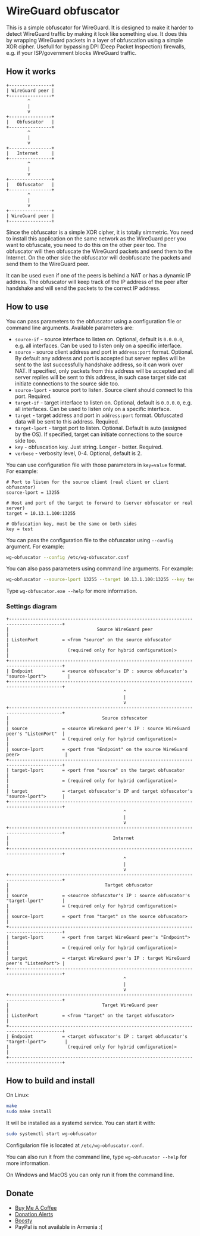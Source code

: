 # WireGuard obfuscator

This is a simple obfuscator for WireGuard. It is designed to make it harder to detect WireGuard traffic by making it look like something else. It does this by wrapping WireGuard packets in a layer of obfuscation using a simple XOR cipher. Usefull for bypassing DPI (Deep Packet Inspection) firewalls, e.g. if your ISP/government blocks WireGuard traffic.

## How it works

```
+----------------+
| WireGuard peer |
+----------------+
        ^
        |
        v
+----------------+
|   Obfuscator   |
+----------------+
        ^
        |
        v
+----------------+
|   Internet     |
+----------------+
        ^
        |
        v
+----------------+
|   Obfuscator   |
+----------------+
        ^
        |
        v
+----------------+
| WireGuard peer |
+----------------+
```

Since the obfuscator is a simple XOR cipher, it is totally simmetric. You need to install this application on the same network as the WireGuard peer you want to obfuscate, you need to do this on the other peer too. The obfuscator will then obfuscate the WireGuard packets and send them to the Internet. On the other side the obfuscator will deobfuscate the packets and send them to the WireGuard peer.

It can be used even if one of the peers is behind a NAT or has a dynamic IP address. The obfuscator will keep track of the IP address of the peer after handshake and will send the packets to the correct IP address.

## How to use

You can pass parameters to the obfuscator using a configuration file or command line arguments. Available parameters are:
* `source-if` - source interface to listen on. Optional, default is `0.0.0.0`, e.g. all interfaces. Can be used to listen only on a specific interface.
* `source` - source client address and port in `address:port` format. Optional. By default any address and port is accepted but server replies will be sent to the last successfully handshake address, so it can work over NAT. If specified, only packets from this address will be accepted and all server replies will be sent to this address, in such case target side cat initiate connections to the source side too.
* `source-lport` - source port to listen. Source client should connect to this port. Required.
* `target-if` - target interface to listen on. Optional, default is `0.0.0.0`, e.g. all interfaces. Can be used to listen only on a specific interface.
* `target` - target address and port in `address:port` format. Obfuscated data will be sent to this address. Required.
* `target-lport` - target port to listen. Optional. Default is auto (assigned by the OS). If specified, target can initiate connections to the source side too.
* `key` - obfuscation key. Just string. Longer - better. Required.
* `verbose` - verbosity level, 0-4. Optional, default is 2.

You can use configuration file with those parameters in `key=value` format. For example:
```
# Port to listen for the source client (real client or client obfuscator)
source-lport = 13255

# Host and port of the target to forward to (server obfuscator or real server)
target = 10.13.1.100:13255

# Obfuscation key, must be the same on both sides
key = test
```

You can pass the configuration file to the obfuscator using `--config` argument. For example:
```bash
wg-obfuscator --config /etc/wg-obfuscator.conf
```

You can also pass parameters using command line arguments. For example:
```bash
wg-obfuscator --source-lport 13255 --target 10.13.1.100:13255 --key test
```
Type `wg-obfuscator.exe --help` for more information.

### Settings diagram
```
+------------------------------------------------------------------------------------------+
|                                 Source WireGuard peer                                    |
| ListenPort         = <from "source" on the source obfuscator                             |
|                      (required only for hybrid configuration)>                           |
+------------------------------------------------------------------------------------------+
| Endpoint           = <source obfuscator's IP : source obfuscator's "source-lport">        |
+------------------------------------------------------------------------------------------+
                                            ^
                                            |
                                            v
+------------------------------------------------------------------------------------------+
|                                   Source obfuscator                                      |
| source             = <source WireGuard peer's IP : source WireGuard peer's "ListenPort"  |
|                    = (required only for hybrid configuration)>                           |
| source-lport       = <port from "Endpoint" on the source WireGuard peer>                 |
+------------------------------------------------------------------------------------------+
| target-lport       = <port from "source" on the target obfuscator                        |
|                    = (required only for hybrid configuration)>                           |
| target             = <target obfuscator's IP and target obfuscator's "source-lport">      |
+------------------------------------------------------------------------------------------+
                                            ^
                                            |
                                            v
+------------------------------------------------------------------------------------------+
|                                       Internet                                           |
+------------------------------------------------------------------------------------------+
                                            ^
                                            |
                                            v
+------------------------------------------------------------------------------------------+
|                                    Tartget obfuscator                                    |
| source             = <soucrce obfuscator's IP : source obfuscator's "target-lport"       |
|                    = (required only for hybrid configuration)>                           |
| source-lport       = <port from "target" on the source obfuscator>                       |
+------------------------------------------------------------------------------------------+
| target-lport       = <port from target WireGuard peer's "Endpoint">                      |
|                    = (required only for hybrid configuration)>                           |
| target             = <target WireGuard peer's IP : target WireGuard peer's "ListenPort"> |
+------------------------------------------------------------------------------------------+
                                            ^
                                            |
                                            v
+------------------------------------------------------------------------------------------+
|                                   Target WireGuard peer                                  |
| ListenPort         = <from "target" on the target obfuscator>                            |
+------------------------------------------------------------------------------------------+
| Endpoint           = <target obfuscator's IP : target obfuscator's "target-lport">       |
|                      (required only for hybrid configuration)>                           |
+------------------------------------------------------------------------------------------+
```

## How to build and install
On Linux:
```bash
make
sudo make install
```

It will be installed as a systemd service. You can start it with:
```bash
sudo systemctl start wg-obfuscator
```
Configularion file is located at `/etc/wg-obfuscator.conf`.

You can also run it from the command line, type `wg-obfuscator --help` for more information.

On Windows and MacOS you can only run it from the command line.

## Donate
* [Buy Me A Coffee](https://www.buymeacoffee.com/cluster)
* [Donation Alerts](https://www.donationalerts.com/r/clustermeerkat)
* [Boosty](https://boosty.to/cluster)
* PayPal is not available in Armenia :(
